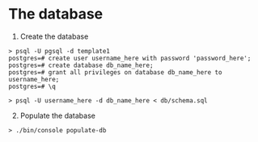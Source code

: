 The database
============

1. Create the database

  ```shell
  > psql -U pgsql -d template1
  postgres=# create user username_here with password 'password_here';
  postgres=# create database db_name_here;
  postgres=# grant all privileges on database db_name_here to username_here;
  postgres=# \q

  > psql -U username_here -d db_name_here < db/schema.sql
  ```

2. Populate the database

  ```shell
  > ./bin/console populate-db
  ```
